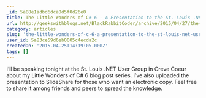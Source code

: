 ```yaml
---
_id: 5a88e1adbd6dca0d5f0d26e0
title: The Little Wonders of C# 6 - A Presentation to the St. Louis .NET User Group
url: http://geekswithblogs.net/BlackRabbitCoder/archive/2015/04/27/the-little-wonders-of-c-6---a-presentation-to.aspx
category: articles
slug: 'the-little-wonders-of-c-6-a-presentation-to-the-st-louis-net-user-group'
user_id: 5a83ce59d6eb0005c4ecda2c
createdOn: '2015-04-25T14:19:05.000Z'
tags: []
---
```


I’ll be speaking tonight at the St. Louis .NET User Group in Creve Coeur about my Little Wonders of C# 6 blog post series.
I’ve also uploaded the presentation to SlideShare for those who want an electronic copy.
Feel free to share it among friends and peers to spread the knowledge.
